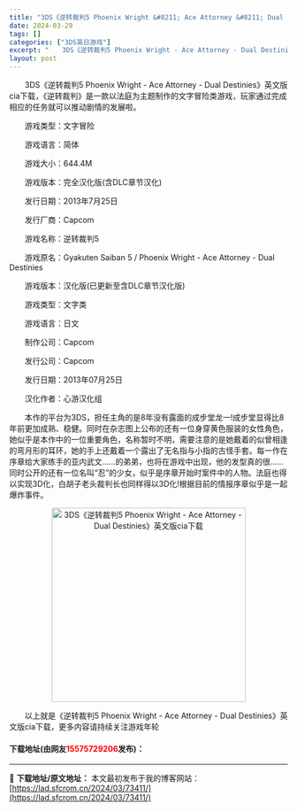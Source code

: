 ```yaml
---
title: "3DS《逆转裁判5 Phoenix Wright &#8211; Ace Attorney &#8211; Dual Destinies》英文版cia下载"
date: 2024-03-29
tags: []
categories: ["3DS英日游戏"]
excerpt: "　　3DS《逆转裁判5 Phoenix Wright - Ace Attorney - Dual Destinies》英文版cia下载，《逆转裁判》是一款以法庭为主题制作的文字冒险类游戏，玩家通过完成相应的任务就可以推动剧情的发展啦。 　　游戏类型：文字冒险 　　游戏语言：简体 　　游戏大小：644&hellip;"
layout: post
---
```


 <p>　　3DS《逆转裁判5 Phoenix Wright - Ace Attorney - Dual Destinies》英文版cia下载，《逆转裁判》是一款以法庭为主题制作的文字冒险类游戏，玩家通过完成相应的任务就可以推动剧情的发展啦。</p> <p>　　游戏类型：文字冒险</p> <p>　　游戏语言：简体</p> <p>　　游戏大小：644.4M</p> <p>　　游戏版本：完全汉化版(含DLC章节汉化)</p> <p>　　发行日期：2013年7月25日</p> <p>　　发行厂商：Capcom</p> <p>　　游戏名称：逆转裁判5</p> <p>　　游戏原名：Gyakuten Saiban 5 / Phoenix Wright - Ace Attorney - Dual Destinies</p> <p>　　游戏版本：汉化版(已更新至含DLC章节汉化版)</p> <p>　　游戏类型：文字类</p> <p>　　游戏语言：日文</p> <p>　　制作公司：Capcom</p> <p>　　发行公司：Capcom</p> <p>　　发行日期：2013年07月25日</p> <p>　　汉化作者：心游汉化组</p> <p>　　本作的平台为3DS，担任主角的是8年没有露面的成步堂龙一!成步堂显得比8年前更加成熟、稳健。同时在杂志图上公布的还有一位身穿黄色服装的女性角色，她似乎是本作中的一位重要角色，名称暂时不明，需要注意的是她戴着的似曾相逢的弯月形的耳环，她的手上还戴着一个露出了无名指与小指的古怪手套。每一作在序章给大家练手的亚内武文&hellip;&hellip;的弟弟，也将在游戏中出现，他的发型真的很&hellip;&hellip;同时公开的还有一位名叫&ldquo;忍&rdquo;的少女，似乎是序章开始时案件中的人物。法庭也得以实现3D化，白胡子老头裁判长也同样得以3D化!根据目前的情报序章似乎是一起爆炸事件。</p> <p align="center"><img align="" border="0" src="https://lad.sfcrom.cn/wp-content/uploads/2024/03/20240329_660632b39029f.jpg" width="351" alt="3DS《逆转裁判5 Phoenix Wright - Ace Attorney - Dual Destinies》英文版cia下载" /></p> <p>　　以上就是《逆转裁判5 Phoenix Wright - Ace Attorney - Dual Destinies》英文版cia下载，更多内容请持续关注游戏年轮</p> <p><h4>下载地址(由网友<font color="red">15575729206</font>发布)：</h4></p> 

---
📖 **下载地址/原文地址：** 本文最初发布于我的博客网站：[https://lad.sfcrom.cn/2024/03/73411/](https://lad.sfcrom.cn/2024/03/73411/)
